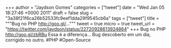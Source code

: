 
+++
author = "Jaydson Gomes"
categories = ["tweet"]
date = "Wed Jan 05 18:27:46 +0000 2011"
draft = false
slug = "3a38f21f6ca26b52533fc9eef1dda29f9545cb6a"
tags = ["tweet"]
title = """Bug no PHP http://goo.gl/..."""
tweet = true
micro = true
tweet_url = "https://twitter.com/jaydson/status/22720928613924864"
+++
Bug no PHP http://goo.gl/zbRBu Essa é a diferença... Bug descoberto em um dia, corrigido no outro. #PHP #Open-Source
